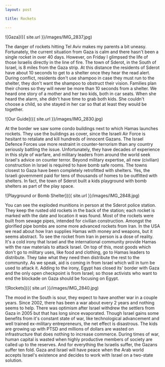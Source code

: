 ```yaml
---
layout: post

title: Rockets

---
```


![Gaza]({{ site.url }}/images/IMG_2837.jpg)

The danger of rockets hitting Tel Aviv makes my parents a bit uneasy.
Fortunately, the current situation from Gaza is calm and there hasn't been a
single rocket in over 40 days. However, on Friday I glimpsed the life of those
Israelis directly in the line of fire. The town of Sderot, in the South of
Israel, is 8 miles from the Gaza strip. At this distance the residents of
Sderot have about 10 seconds to get to a shelter once they hear the read alert.
During conflict, residents don't use shampoo in case they must run to the
shelter, they don't want the shampoo to obstruct their vision. Families plan
their chores so they will never be more than 10 seconds from a shelter. We
heard one story of a mother and her two kids, both in car seats. When she heard
the alarm, she didn't have time to grab both kids. She couldn't choose a child,
so she stayed in her car so that at least they would be together.

![Our Guide]({{ site.url }}/images/IMG_2830.jpg)

At the border we saw some condo buildings next to which Hamas launches rockets.
They use the buildings as cover, since the Israeli Air Force is hesitant to
retaliate and kill hundreds of innocent Gazans. The Israel Defence Forces use
more restraint in counter-terrorism than any country seriously battling the
issue. Unfortunately, they have decades of experience in this style of warfare,
and military leaders from around the world seek Israel's advice on counter
terror. Beyond military expertise, all new (civilian) construction in Israel is
required to have bomb safe rooms. The towns closest to Gaza have been
completely retrofitted with shelters. Yes, the Israeli government paid for tens
of thousands of homes to be outfitted with shelters. In fact, the town of
Sderot built a kids playground with bomb shelters as part of the play space.

![Playground or Bomb Shelter]({{ site.url }}/images/IMG_2848.jpg)

You can see the exploded munitions in person at the Sderot police station. They
keep the rusted old rockets in the back of the station; each rocket is marked
with the date and location it was found. Most of the rockets were built from
sewage pipes, intended for civilian construction. Amongst the glorified pipe
bombs are some more advanced rockets from Iran. In the USA we read about how
Iran supplies Hamas with money and weapons, but it seems abstract. To see the
rocket from Iran in person is a dose of reality. It's a cold irony that Israel
and the international community provide Hamas with the raw materials to attack
Israel. On top of this, most goods which don't go to military uses, like food
and clothing, go to Hamas leaders to distribute. They take what they need then
distribute the rest to the community. As we speak, aid is coming in from Israel
which will in turn be used to attack it. Adding to the irony, Egypt has closed
its' border with Gaza and the only open checkpoint is from Israel; so those
activists who want to end the blockade on Gaza should be focusing on Egypt.

![Rockets]({{ site.url }}/images/IMG_2840.jpg)

The mood in the South is sour, they expect to have another war in a couple
years. Since 2002, there has been a war about every 2 years and nothing seems
to help. There was optimism after Israel withdrew the settlers from Gaza in
2005 but that has long since evaporated. Though Israel gains some benefits from
it's constant state of war, like technological advancement and well
trained ex-military entrepreneurs, the net effect is disastrous. The kids
are growing up with PTSD and millions of dollars are wasted on
infrastructure that does nothing to increase commerce. During times of
war, human capital is wasted when highly productive members of society are
called up to the reserves. And for everything the Israelis suffer, the Gazans
suffer ten fold. Gaza and Israel will have peace when the Arab world accepts
Israel's existence and decides to work with Israel on a two-state solution.

